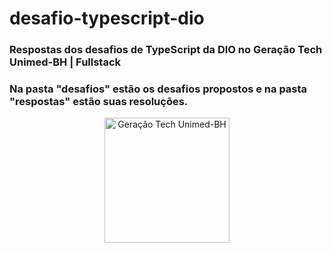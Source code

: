# desafio-typescript-dio
### Respostas dos desafios de TypeScript da DIO no Geração Tech Unimed-BH | Fullstack
### Na pasta "desafios" estão os desafios propostos e na pasta "respostas" estão suas resoluções.


<div align="center" style="display: inline_block">
<img src="https://user-images.githubusercontent.com/23384348/172906479-e27d4314-2e91-471c-8f83-61aebc497cfa.png" alt="Geração Tech Unimed-BH" width="200"/>
</div>
